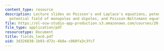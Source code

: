 ```yaml
---
content_type: resource
description: Lecture slides on Poisson's and Laplace's equations, potential function,
  potential field of monopoles and dipoles, and Poisson-Boltzmann equation.
file: https://ol-ocw-studio-app-production.s3.amazonaws.com/courses/20-330j-fields-forces-and-flows-in-biological-systems-spring-2007/3d3260381b93d72c4b8ac060fa3c3fc7_fields_lec6.pdf
file_type: application/pdf
resourcetype: Document
title: fields_lec6.pdf
uid: 3d326038-1b93-d72c-4b8a-c060fa3c3fc7
---
```

